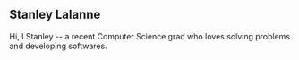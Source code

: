 ## Stanley Lalanne
Hi, I Stanley -- a recent Computer Science grad who loves solving problems and developing softwares.
